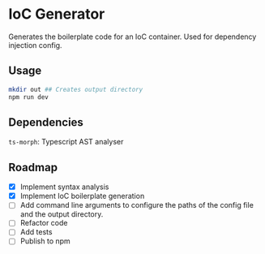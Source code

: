 # IoC Generator

Generates the boilerplate code for an IoC container. Used for dependency injection config.

## Usage

```bash
mkdir out ## Creates output directory
npm run dev
```

## Dependencies

`ts-morph`: Typescript AST analyser

## Roadmap

- [x] Implement syntax analysis
- [x] Implement IoC boilerplate generation
- [ ] Add command line arguments to configure the paths of the config file and the output directory.
- [ ] Refactor code
- [ ] Add tests
- [ ] Publish to npm
